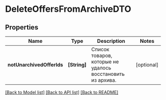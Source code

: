 # DeleteOffersFromArchiveDTO

## Properties
Name | Type | Description | Notes
------------ | ------------- | ------------- | -------------
**notUnarchivedOfferIds** | **[String]** | Список товаров, которые не удалось восстановить из архива. | [optional] 

[[Back to Model list]](../README.md#documentation-for-models) [[Back to API list]](../README.md#documentation-for-api-endpoints) [[Back to README]](../README.md)


